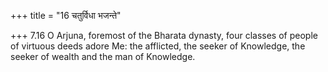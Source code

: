 +++
title = "16 चतुर्विधा भजन्ते"

+++
7.16 O Arjuna, foremost of the Bharata dynasty, four classes of people
of virtuous deeds adore Me: the afflicted, the seeker of Knowledge, the
seeker of wealth and the man of Knowledge.
